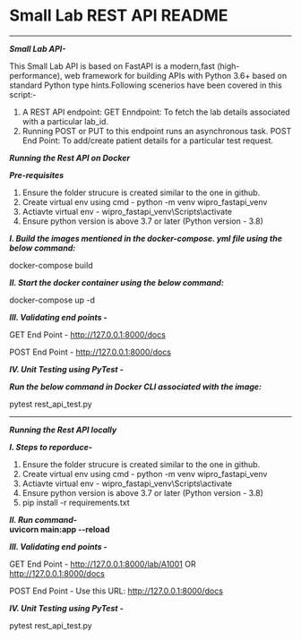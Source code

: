 # Small Lab REST API README
----------------------------

***Small Lab API-***</br>

This Small Lab API is based on FastAPI is a modern,fast (high-performance), web framework for building APIs with Python 3.6+ based on standard Python type hints.Following scenerios have
been covered in this script:-
1. A REST API endpoint: GET Enndpoint: To fetch the lab details associated with a particular lab_id.
2. Running POST or PUT to this endpoint runs an asynchronous task. 
   POST End Point: To add/create patient details for a particular test request.
   
***Running the Rest API on Docker***</br>

***Pre-requisites***</br>

1. Ensure the folder strucure is created similar to the one in github.</br>
2. Create virtual env using cmd - python -m venv wipro_fastapi_venv </br>
3. Actiavte virtual env - wipro_fastapi_venv\Scripts\activate </br>
4. Ensure python version is above 3.7 or later (Python version - 3.8) </br>

***I. Build the images mentioned in the docker-compose. yml file using the below command:***</br>

docker-compose build

***II. Start the docker container using the below command:***</br>

docker-compose up -d

***III. Validating end points -***</br>

GET End Point -  http://127.0.0.1:8000/docs
   
POST End Point - http://127.0.0.1:8000/docs

***IV. Unit Testing using PyTest -***</br>

***Run the below command in Docker CLI associated with the image:***</br>

pytest rest_api_test.py

--------------------------------------------------------------------------------------------------------------------------------------------------------------------------------------
***Running the Rest API locally***</br>

***I. Steps to reporduce-***
1. Ensure the folder strucure is created similar to the one in github.
2. Create virtual env  using cmd - python -m venv wipro_fastapi_venv
3. Actiavte virtual env - wipro_fastapi_venv\Scripts\activate
4. Ensure python version is above 3.7 or later (Python version - 3.8)
5. pip install -r requirements.txt

***II. Run command-***</br>
****uvicorn main:app --reload****


***III. Validating end points -***

GET End Point -  http://127.0.0.1:8000/lab/A1001    OR  http://127.0.0.1:8000/docs
   
POST End Point - Use this URL: http://127.0.0.1:8000/docs

***IV. Unit Testing using PyTest -***

pytest rest_api_test.py
   

   
